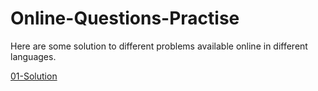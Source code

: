 # Online-Questions-Practise
Here are some solution to different problems available online in different languages.


[01-Solution](https://github.com/AtulSharma786/Online-Questions-Practise/blob/master/C%2B%2B%20Classes%20and%20Objects/01-Solution.cpp)